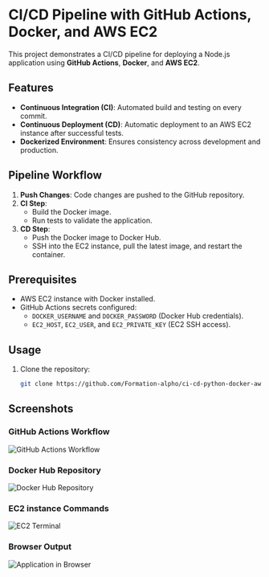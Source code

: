 # CI/CD Pipeline with GitHub Actions, Docker, and AWS EC2

This project demonstrates a CI/CD pipeline for deploying a Node.js application using **GitHub Actions**, **Docker**, and **AWS EC2**.

## Features
- **Continuous Integration (CI)**: Automated build and testing on every commit.
- **Continuous Deployment (CD)**: Automatic deployment to an AWS EC2 instance after successful tests.
- **Dockerized Environment**: Ensures consistency across development and production.

## Pipeline Workflow
1. **Push Changes**: Code changes are pushed to the GitHub repository.
2. **CI Step**:
   - Build the Docker image.
   - Run tests to validate the application.
3. **CD Step**:
   - Push the Docker image to Docker Hub.
   - SSH into the EC2 instance, pull the latest image, and restart the container.

## Prerequisites
- AWS EC2 instance with Docker installed.
- GitHub Actions secrets configured:
  - `DOCKER_USERNAME` and `DOCKER_PASSWORD` (Docker Hub credentials).
  - `EC2_HOST`, `EC2_USER`, and `EC2_PRIVATE_KEY` (EC2 SSH access).

## Usage
1. Clone the repository:
   ```bash
   git clone https://github.com/Formation-alpho/ci-cd-python-docker-aws


## Screenshots

### GitHub Actions Workflow
![GitHub Actions Workflow](screenshots/github-actions-workflow.png)

### Docker Hub Repository
![Docker Hub Repository](screenshots/docker-hub-repo.png)

### EC2 instance Commands
![EC2 Terminal](screenshots/ec2-terminal.png)

### Browser Output
![Application in Browser](screenshots/browser-output.png)
